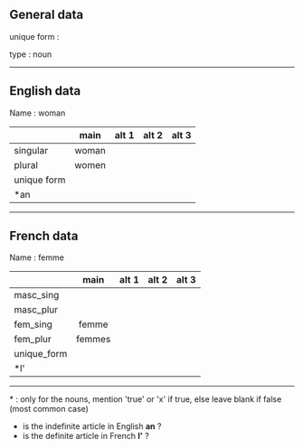 ## General data

unique form :

type : noun

---

## English data

Name : woman

|             | main  | alt 1 | alt 2 | alt 3 |
| :---------- | :---: | :---: | :---: | ----- |
| singular    | woman |       |       |       |
| plural      | women |       |       |       |
| unique form |       |       |       |       |
| \*an        |       |       |       |       |

---

## French data

Name : femme

|             |  main  | alt 1 | alt 2 | alt 3 |
| :---------- | :----: | :---: | :---: | :---: |
| masc_sing   |        |       |       |       |
| masc_plur   |        |       |       |       |
| fem_sing    | femme  |       |       |       |
| fem_plur    | femmes |       |       |       |
| unique_form |        |       |       |       |
| \*l'        |        |       |       |       |

---

\* : only for the nouns, mention 'true' or 'x' if true, else leave blank if false (most common case)

- is the indefinite article in English **an** ?
- is the definite article in French **l'** ?
